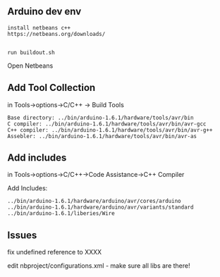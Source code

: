 Arduino dev env
---------------

    install netbeans c++
    https://netbeans.org/downloads/


    run buildout.sh


Open Netbeans

Add Tool Collection
-------------------

in Tools->options->C/C++ -> Build Tools

    Base directory: ../bin/arduino-1.6.1/hardware/tools/avr/bin
    C compiler: ../bin/arduino-1.6.1/hardware/tools/avr/bin/avr-gcc
    C++ compiler: ../bin/arduino-1.6.1/hardware/tools/avr/bin/avr-g++
    Assebler: ../bin/arduino-1.6.1/hardware/tools/avr/bin/avr-as


Add includes
------------

 in Tools->options->C/C++->Code Assistance->C++ Compiler
 
 Add Includes:
 
    ../bin/arduino-1.6.1/hardware/arduino/avr/cores/arduino
    ../bin/arduino-1.6.1/hardware/arduino/avr/variants/standard
    ../bin/arduino-1.6.1/liberies/Wire


Issues
------

  fix undefined reference to XXXX
  
  edit nbproject/configurations.xml - make sure all libs are there!




